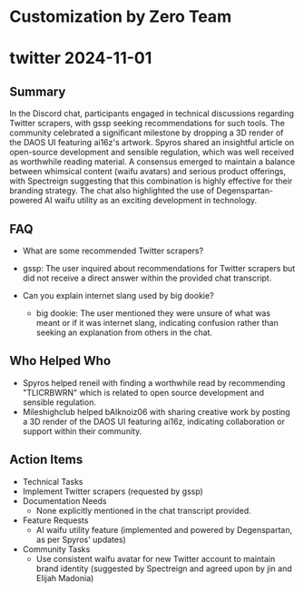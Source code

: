 # Customization by Zero Team

# twitter 2024-11-01

## Summary
 In the Discord chat, participants engaged in technical discussions regarding Twitter scrapers, with gssp seeking recommendations for such tools. The community celebrated a significant milestone by dropping a 3D render of the DAOS UI featuring ai16z's artwork. Spyros shared an insightful article on open-source development and sensible regulation, which was well received as worthwhile reading material. A consensus emerged to maintain a balance between whimsical content (waifu avatars) and serious product offerings, with Spectreign suggesting that this combination is highly effective for their branding strategy. The chat also highlighted the use of Degenspartan-powered AI waifu utility as an exciting development in technology.

## FAQ
 - What are some recommended Twitter scrapers?
  - gssp: The user inquired about recommendations for Twitter scrapers but did not receive a direct answer within the provided chat transcript.

- Can you explain internet slang used by big dookie?
  - big dookie: The user mentioned they were unsure of what was meant or if it was internet slang, indicating confusion rather than seeking an explanation from others in the chat.

## Who Helped Who
 - Spyros helped reneil with finding a worthwhile read by recommending "TLICRBWRN" which is related to open source development and sensible regulation.
- Mileshighclub helped bAIknoiz06 with sharing creative work by posting a 3D render of the DAOS UI featuring ai16z, indicating collaboration or support within their community.

## Action Items
 - Technical Tasks
  - Implement Twitter scrapers (requested by gssp)
- Documentation Needs
  - None explicitly mentioned in the chat transcript provided.
- Feature Requests
  - AI waifu utility feature (implemented and powered by Degenspartan, as per Spyros' updates)
- Community Tasks
  - Use consistent waifu avatar for new Twitter account to maintain brand identity (suggested by Spectreign and agreed upon by jin and Elijah Madonia)

